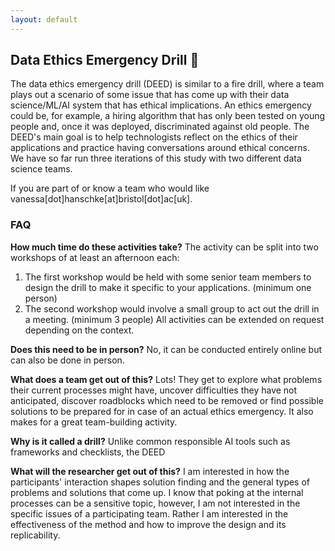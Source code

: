 ```yaml
---
layout: default
---
```


## Data Ethics Emergency Drill 🧯

The data ethics emergency drill (DEED) is similar to a fire drill, where a team plays out a scenario of some issue that has come up with their data science/ML/AI system that has ethical implications. An ethics emergency could be, for example, a hiring algorithm that has only been tested on young people and, once it was deployed, discriminated against old people. The DEED's main goal is to help technologists reflect on the ethics of their applications and practice having conversations around ethical concerns. We have so far run three iterations of this study with two different data science teams.

If you are part of or know a team who would like vanessa[dot]hanschke[at]bristol[dot]ac[uk].

### FAQ

**How much time do these activities take?**
The activity can be split into two workshops of at least an afternoon each:
1. The first workshop would be held with some senior team members to design the drill to make it specific to your applications. (minimum one person)
2. The second workshop would involve a small group to act out the drill in a meeting. (minimum 3 people)
All activities can be extended on request depending on the context.


**Does this need to be in person?**
No, it can be conducted entirely online but can also be done in person.


**What does a team get out of this?**
Lots! They get to explore what problems their current processes might have, uncover difficulties they have not anticipated, discover roadblocks which need to be removed or find possible solutions to be prepared for in case of an actual ethics emergency. It also makes for a great team-building activity.

**Why is it called a drill?** 
Unlike common responsible AI tools such as frameworks and checklists, the DEED

**What will the researcher get out of this?**
I am interested in how the participants' interaction shapes solution finding and the general types of problems and solutions that come up. I know that poking at the internal processes can be a sensitive topic, however, I am not interested in the specific issues of a participating team. Rather I am interested in the effectiveness of the method and how to improve the design and its replicability.

